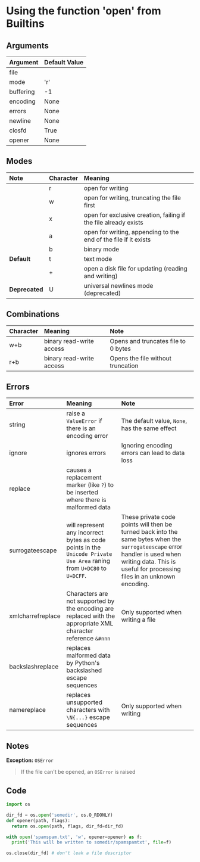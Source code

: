 Using the function 'open' from Builtins
=====================================


## Arguments

| Argument  | Default Value |
|:----------|:--------------|
| file      |               |
| mode      | 'r'           |
| buffering | -1            |
| encoding  | None          |
| errors    | None          |
| newline   | None          |
| closfd    | True          |
| opener    | None          |


## Modes
| Note           | Character | Meaning                                                         |
|:---------------|:----------|:----------------------------------------------------------------|
|                | r         | open for writing                                                |
|                | w         | open for writing, truncating the file first                     |
|                | x         | open for exclusive creation, failing if the file already exists |
|                | a         | open for writing, appending to the end of the file if it exists |
|                | b         | binary mode                                                     |
| __Default__    | t         | text mode                                                       |
|                | +         | open a disk file for updating (reading and writing)             |
| __Deprecated__ | U         | universal newlines mode (deprecated)                            |

## Combinations
| Character | Meaning                  | Note                                |
|:----------|:-------------------------|:------------------------------------|
| w+b       | binary read-write access | Opens and truncates file to 0 bytes |
| r+b       | binary read-write access | Opens the file without truncation   |


## Errors
| Error             | Meaning                                                                                                               | Note                                                                                                                                                                                                   |
|:------------------|:----------------------------------------------------------------------------------------------------------------------|:-------------------------------------------------------------------------------------------------------------------------------------------------------------------------------------------------------|
| string            | raise a `ValueError` if there is an encoding error                                                                    | The default value, `None`, has the same effect                                                                                                                                                         |
| ignore            | ignores errors                                                                                                        | Ignoring encoding errors can lead to data loss                                                                                                                                                         |
| replace           | causes a replacement marker (like `?`) to be inserted where there is malformed data                                   |                                                                                                                                                                                                        |
| surrogateescape   | will represent any incorrect bytes as code points in the `Unicode Private Use Area` raning from `U+DC80` to `U+DCFF`. | These private code points will then be turned back into the same bytes when the `surrogateescape` error handler is used when writing data. This is useful for processing files in an unknown encoding. |
| xmlcharrefreplace | Characters are not supported by the encoding are replaced with the appropriate XML character reference `&#nnn`        | Only supported when writing a file                                                                                                                                                                     |
| backslashreplace  | replaces malformed data by Python's backslashed escape sequences                                                      |                                                                                                                                                                                                        |
| namereplace       | replaces unsupported characters with `\N{...}` escape sequences                                                       | Only supported when writing                                                                                                                                                                            |

## Notes

__Exception:__
`OSError`
> If the file can't be opened, an `OSError` is raised


## Code

```python
import os

dir_fd = os.open('somedir', os.O_RDONLY)
def opener(path, flags):
  return os.open(path, flags, dir_fd=dir_fd)

with open('spamspam.txt', 'w', opener=opener) as f:
  print('This will be written to somedir/spamspamtxt', file=f)

os.close(dir_fd) # don't leak a file descriptor
```
